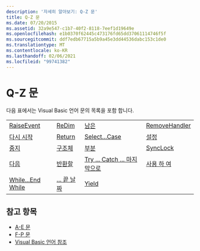 ```yaml
---
description: '자세히 알아보기: Q-Z 문'
title: Q-Z 문
ms.date: 07/20/2015
ms.assetid: 32a9e547-c1b7-40f2-8118-7eef1d19649e
ms.openlocfilehash: e1b0370f62445c473176fd65dd37061114746f5f
ms.sourcegitcommit: ddf7edb67715a5b9a45e3dd44536dabc153c1de0
ms.translationtype: MT
ms.contentlocale: ko-KR
ms.lasthandoff: 02/06/2021
ms.locfileid: "99741382"
---
```

# <a name="q-z-statements"></a>Q-Z 문

다음 표에서는 Visual Basic 언어 문의 목록을 포함 합니다.  
  
|||||  
|---|---|---|---|  
|[RaiseEvent](raiseevent-statement.md)|[ReDim](redim-statement.md)|[남은](rem-statement.md)|[RemoveHandler](removehandler-statement.md)|  
|[다시 시작](resume-statement.md)|[Return](return-statement.md)|[Select...Case](select-case-statement.md)|[설정](set-statement.md)|  
|[중지](stop-statement.md)|[구조체](structure-statement.md)|[부분](sub-statement.md)|[SyncLock](synclock-statement.md)|  
|[다음](then-statement.md)|[반환할](throw-statement.md)|[Try ... Catch ... 마지막으로](try-catch-finally-statement.md)|[사용 하 여](using-statement.md)|  
|[While...End While](while-end-while-statement.md)|[... 끝 날짜](with-end-with-statement.md)|[Yield](yield-statement.md)||  
  
## <a name="see-also"></a>참고 항목

- [A-E 문](a-e-statements.md)
- [F-P 문](f-p-statements.md)
- [Visual Basic 언어 참조](../index.md)
